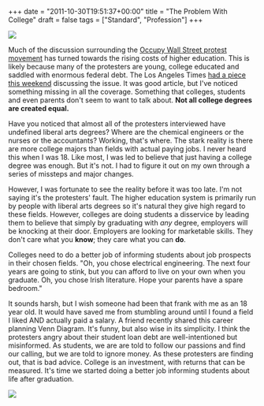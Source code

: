 +++
date = "2011-10-30T19:51:37+00:00"
title = "The Problem With College"
draft = false
tags = ["Standard", "Profession"]
+++

![](/images/2011-10-30-cartoon.jpg)

Much of the discussion surrounding the [Occupy Wall Street protest movement](http://en.wikipedia.org/wiki/Occupy_Wall_Street) has turned towards the rising costs of higher education. This is likely because many of the protesters are young, college educated and saddled with enormous federal debt. The Los Angeles Times [had a piece this weekend](http://articles.latimes.com/2011/oct/25/nation/la-na-occupy-student-loans-20111026) discussing the issue. It was good article, but I've noticed something missing in all the coverage. Something that colleges, students and even parents don't seem to want to talk about. **Not all college degrees are created equal.** 

Have you noticed that almost all of the protesters interviewed have undefined liberal arts degrees? Where are the chemical engineers or the nurses or the accountants? Working, that's where. The stark reality is there are more college majors than fields with actual paying jobs. I never heard this when I was 18. Like most, I was led to believe that just having a college degree was enough. But it's not. I had to figure it out on my own through a series of missteps and major changes. 

However, I was fortunate to see the reality before it was too late. I'm not saying it's the protesters' fault. The higher education system is primarily run by people with liberal arts degrees so it's natural they give high regard to these fields. However, colleges are doing students a disservice by leading them to believe that simply by graduating with _any_ degree, employers will be knocking at their door. Employers are looking for marketable skills. They don't care what you **know**; they care what you can **do**. 

Colleges need to do a better job of informing students about job prospects in their chosen fields. "Oh, you chose electrical engineering. The next four years are going to stink, but you can afford to live on your own when you graduate. Oh, you chose Irish literature. Hope your parents have a spare bedroom." 

It sounds harsh, but I wish someone had been that frank with me as an 18 year old. It would have saved me from stumbling around until I found a field I liked AND actually paid a salary. A friend recently shared this career planning Venn Diagram. It's funny, but also wise in its simplicity. I think the protesters angry about their student loan debt are well-intentioned but misinformed. As students, we are are told to follow our passions and find our calling, but we are told to ignore money. As these protesters are finding out, that is bad advice. College is an investment, with returns that can be measured. It's time we started doing a better job informing students about life after graduation. 

![](/images/2011-10-30-career-planning.jpg)

